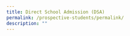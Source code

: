 ```yaml
---
title: Direct School Admission (DSA)
permalink: /prospective-students/permalink/
description: ""
---
```

